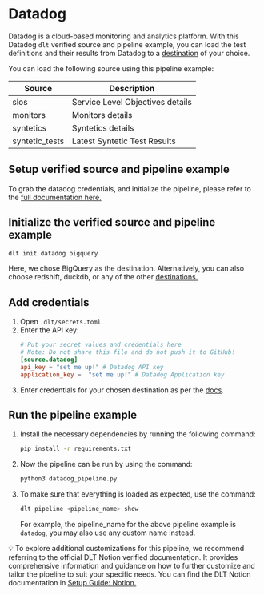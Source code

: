 # Datadog

Datadog is a cloud-based monitoring and analytics platform. With this Datadog `dlt` verified source and pipeline example, you can load the test definitions and their results from Datadog to a [destination](https://dlthub.com/docs/dlt-ecosystem/destinations/) of your choice.

You can load the following source using this pipeline example:

| Source | Description |
| --- | --- |
| slos | Service Level Objectives details  |
| monitors | Monitors details |
| syntetics | Syntetics details |
| syntetic_tests| Latest Syntetic Test Results |

## Setup verified source and pipeline example

To grab the datadog credentials, and initialize the pipeline, please refer to the [full documentation here.](https://dlthub.com/docs/dlt-ecosystem/verified-sources/datadog)

## Initialize the verified source and pipeline example
```bash
dlt init datadog bigquery
```

Here, we chose BigQuery as the destination. Alternatively, you can also choose redshift, duckdb, or any of the other [destinations.](https://dlthub.com/docs/dlt-ecosystem/destinations/)

## **Add credentials**

1. Open `.dlt/secrets.toml`.
2. Enter the API key:
    ```toml
    # Put your secret values and credentials here
    # Note: Do not share this file and do not push it to GitHub!
    [source.datadog]
    api_key = "set me up!" # Datadog API key
    application_key =  "set me up!" # Datadog Application key
    ```
3. Enter credentials for your chosen destination as per the [docs](https://dlthub.com/docs/dlt-ecosystem/destinations/).

## Run the pipeline example
1. Install the necessary dependencies by running the following command:
    ```bash
    pip install -r requirements.txt
    ```
    
2. Now the pipeline can be run by using the command:
    ```bash
    python3 datadog_pipeline.py
    ```
    
3. To make sure that everything is loaded as expected, use the command:
    ```bash
    dlt pipeline <pipeline_name> show
    ```
    
    For example, the pipeline_name for the above pipeline example is `datadog`, you may also use any custom name instead.
    

💡 To explore additional customizations for this pipeline, we recommend referring to the official DLT Notion verified documentation. It provides comprehensive information and guidance on how to further customize and tailor the pipeline to suit your specific needs. You can find the DLT Notion documentation in [Setup Guide: Notion.](https://dlthub.com/docs/dlt-ecosystem/verified-sources/datadog)